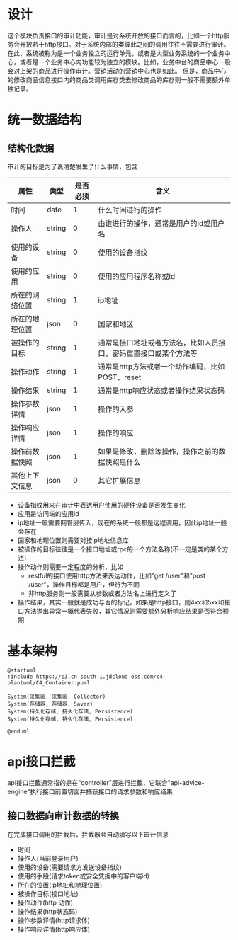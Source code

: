 # 设计

这个模块负责接口的审计功能，审计是对系统开放的接口而言的，比如一个http服务会开放若干http接口。对于系统内部的类彼此之间的调用往往不需要进行审计。
在此，系统被称为是一个业务独立的运行单元，或者是大型业务系统的一个业务中心，或者是一个业务中心内功能较为独立的模块。比如，业务中台的商品中心一般会对上架的商品进行操作审计。营销活动的营销中心也是如此。
但是，商品中心的修改商品信息接口内的商品类调用库存类去修改商品的库存则一般不需要额外单独记录。

# 统一数据结构

## 结构化数据

审计的目标是为了说清楚发生了什么事情，包含

|属性|类型|是否必须|含义|
|---|---|---|---|
|时间|date|1|什么时间进行的操作|
|操作人|string|0|由谁进行的操作，通常是用户的id或用户名|
|使用的设备|string|0|使用的设备指纹|
|使用的应用|string|0|使用的应用程序名称或id|
|所在的网络位置|string|1|ip地址|
|所在的地理位置|json|0|国家和地区|
|被操作的目标|string|1|通常是接口地址或者方法名，比如人员接口，密码重置接口或某个方法等|
|操作动作|string|1|通常是http方法或者一个动作编码，比如POST、reset|
|操作结果|string|1|通常是http响应状态或者操作结果状态码|
|操作参数详情|json|1|操作的入参|
|操作响应详情|json|1|操作的响应|
|操作前数据快照|json|1|如果是修改，删除等操作，操作之前的数据快照是什么|
|其他上下文信息|json|0|其它扩展信息|

* 设备指纹用来在审计中表达用户使用的硬件设备是否发生变化
* 应用是访问端的应用id
* ip地址一般需要网管层传入，现在的系统一般都是远程调用，因此ip地址一般会存在
* 国家和地理位置则需要对接ip地址信息库
* 被操作的目标往往是一个接口地址或rpc的一个方法名称(不一定是类的某个方法)
* 操作动作则需要一定程度的分析，比如
    * restful的接口使用http方法来表达动作，比如"get /user"和"post /user"，操作目标都是用户，但行为不同
    * 非http服务则一般需要从参数或者方法名上进行定义了
* 操作结果，其实一般就是成功与否的标记，如果是http接口，则4xx和5xx和接口方法抛出异常一概代表失败，其它情况则需要额外分析响应结果是否符合预期

# 基本架构

```plantuml
@startuml
!include https://s3.cn-south-1.jdcloud-oss.com/c4-plantuml/C4_Container.puml

System(采集器, 采集器, Collector)
System(存储器, 存储器, Saver)
System(持久化存储, 持久化存储, Persistence)
System(持久化存储, 持久化存储, Persistence)

@enduml
```

# api接口拦截

api接口拦截通常指的是在"controller"层进行拦截，它联合"api-advice-engine"执行接口前置切面并捕获接口的请求参数和响应结果

## 接口数据向审计数据的转换

在完成接口调用的拦截后，拦截器会自动填写以下审计信息

* 时间
* 操作人(当前登录用户)
* 使用的设备(需要请求方发送设备指纹)
* 使用的手段(请求token或安全凭据中的客户端id)
* 所在的位置(ip地址和地理位置)
* 被操作目标(接口地址)
* 操作动作(http 动作)
* 操作结果(http状态码)
* 操作参数详情(http请求体)
* 操作响应详情(http响应体)
